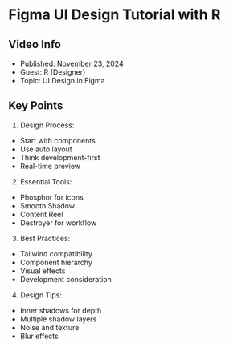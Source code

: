 # Figma UI Design Tutorial with R

## Video Info
- Published: November 23, 2024
- Guest: R (Designer)
- Topic: UI Design in Figma

## Key Points

1. Design Process:
- Start with components
- Use auto layout
- Think development-first
- Real-time preview

2. Essential Tools:
- Phosphor for icons
- Smooth Shadow
- Content Reel
- Destroyer for workflow

3. Best Practices:
- Tailwind compatibility
- Component hierarchy
- Visual effects
- Development consideration

4. Design Tips:
- Inner shadows for depth
- Multiple shadow layers
- Noise and texture
- Blur effects